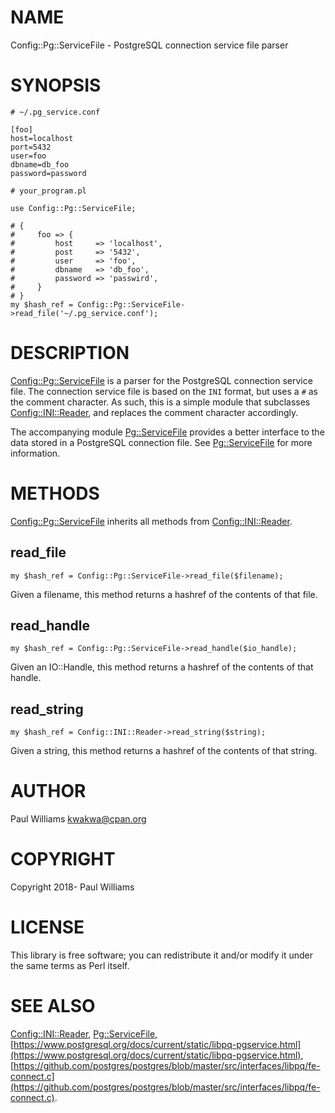 # NAME

Config::Pg::ServiceFile - PostgreSQL connection service file parser

# SYNOPSIS

    # ~/.pg_service.conf

    [foo]
    host=localhost
    port=5432
    user=foo
    dbname=db_foo
    password=password

    # your_program.pl

    use Config::Pg::ServiceFile;

    # {
    #     foo => {
    #         host     => 'localhost',
    #         post     => '5432',
    #         user     => 'foo',
    #         dbname   => 'db_foo',
    #         password => 'passwird',
    #     }
    # }
    my $hash_ref = Config::Pg::ServiceFile->read_file('~/.pg_service.conf');

# DESCRIPTION

[Config::Pg::ServiceFile](https://metacpan.org/pod/Config::Pg::ServiceFile) is a parser for the PostgreSQL connection service
file. The connection service file is based on the `INI` format, but uses a
`#` as the comment character. As such, this is a simple module that subclasses
[Config::INI::Reader](https://metacpan.org/pod/Config::INI::Reader), and replaces the comment character accordingly.

The accompanying module [Pg::ServiceFile](https://metacpan.org/pod/Pg::ServiceFile) provides a better interface to the
data stored in a PostgreSQL connection file. See [Pg::ServiceFile](https://metacpan.org/pod/Pg::ServiceFile) for more
information.

# METHODS

[Config::Pg::ServiceFile](https://metacpan.org/pod/Config::Pg::ServiceFile) inherits all methods from [Config::INI::Reader](https://metacpan.org/pod/Config::INI::Reader).

## read\_file

    my $hash_ref = Config::Pg::ServiceFile->read_file($filename);

Given a filename, this method returns a hashref of the contents of that file.

## read\_handle

    my $hash_ref = Config::Pg::ServiceFile->read_handle($io_handle);

Given an IO::Handle, this method returns a hashref of the contents of that
handle.

## read\_string

    my $hash_ref = Config::INI::Reader->read_string($string);

Given a string, this method returns a hashref of the contents of that string.

# AUTHOR

Paul Williams <kwakwa@cpan.org>

# COPYRIGHT

Copyright 2018- Paul Williams

# LICENSE

This library is free software; you can redistribute it and/or modify it under
the same terms as Perl itself.

# SEE ALSO

[Config::INI::Reader](https://metacpan.org/pod/Config::INI::Reader),
[Pg::ServiceFile](https://metacpan.org/pod/Pg::ServiceFile),
[https://www.postgresql.org/docs/current/static/libpq-pgservice.html](https://www.postgresql.org/docs/current/static/libpq-pgservice.html),
[https://github.com/postgres/postgres/blob/master/src/interfaces/libpq/fe-connect.c](https://github.com/postgres/postgres/blob/master/src/interfaces/libpq/fe-connect.c).
